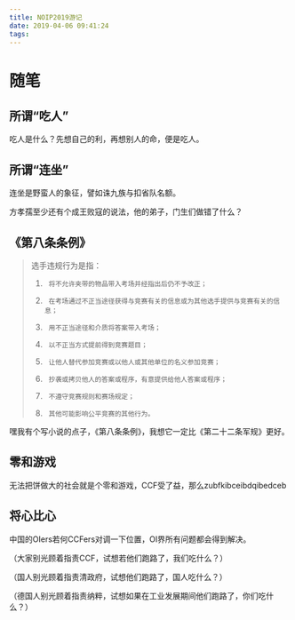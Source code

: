 ```yaml
---
title: NOIP2019游记
date: 2019-04-06 09:41:24
tags:
---
```


# 随笔
## 所谓“吃人”
吃人是什么？先想自己的利，再想别人的命，便是吃人。

## 所谓“连坐”
连坐是野蛮人的象征，譬如诛九族与扣省队名额。

方孝孺至少还有个成王败寇的说法，他的弟子，门生们做错了什么？

## 《第八条条例》
> 选手违规行为是指：
> 
> 1)      将不允许夹带的物品带入考场并经指出后仍不予改正；
> 
> 2)      在考场通过不正当途径获得与竞赛有关的信息或为其他选手提供与竞赛有关的信息；
> 
> 3)      用不正当途径和介质将答案带入考场；
> 
> 4)      以不正当方式提前得到竞赛题目；
> 
> 5)      让他人替代参加竞赛或以他人或其他单位的名义参加竞赛；
> 
> 6)      抄袭或拷贝他人的答案或程序，有意提供给他人答案或程序；
> 
> 7)      不遵守竞赛规则和赛场规定；
> 
> 8)      其他可能影响公平竞赛的其他行为。

嘿我有个写小说的点子，《第八条条例》，我想它一定比《第二十二条军规》更好。

## 零和游戏

无法把饼做大的社会就是个零和游戏，CCF受了益，那么zubfkibceibdqibedceb

## 将心比心

中国的OIers若何CCFers对调一下位置，OI界所有问题都会得到解决。

（大家别光顾着指责CCF，试想若他们跑路了，我们吃什么？）

（国人别光顾着指责清政府，试想他们跑路了，国人吃什么？）

（德国人别光顾着指责纳粹，试想如果在工业发展期间他们跑路了，你们吃什么？）